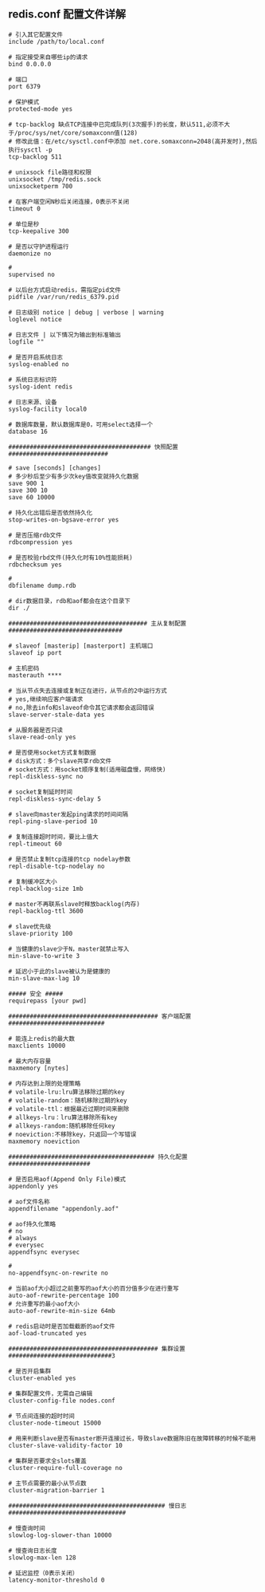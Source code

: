 ## redis.conf 配置文件详解

    # 引入其它配置文件
    include /path/to/local.conf
    
    # 指定接受来自哪些ip的请求
    bind 0.0.0.0
    
    # 端口
    port 6379
    
    # 保护模式
    protected-mode yes
    
    # tcp-backlog 缺点TCP连接中已完成队列(3次握手)的长度，默认511,必须不大于/proc/sys/net/core/somaxconn值(128)
    # 修改此值：在/etc/sysctl.conf中添加 net.core.somaxconn=2048(高并发时),然后执行sysctl -p
    tcp-backlog 511
    
    # unixsock file路径和权限
    unixsocket /tmp/redis.sock
    unixsocketperm 700
    
    # 在客户端空闲N秒后关闭连接，0表示不关闭
    timeout 0
    
    # 单位是秒
    tcp-keepalive 300
    
    # 是否以守护进程运行
    daemonize no
    
    # 
    supervised no 
    
    # 以后台方式启动redis，需指定pid文件
    pidfile /var/run/redis_6379.pid
    
    # 日志级别 notice | debug | verbose | warning
    loglevel notice
    
    # 日志文件 | 以下情况为输出到标准输出
    logfile ""
    
    # 是否开启系统日志
    syslog-enabled no
    
    # 系统日志标识符
    syslog-ident redis
    
    # 日志来源、设备
    syslog-facility local0
    
    # 数据库数量，默认数据库是0，可用select选择一个
    database 16
    
    ######################################## 快照配置 ############################
    
    # save [seconds] [changes]
    # 多少秒后至少有多少次key值改变就持久化数据
    save 900 1
    save 300 10
    save 60 10000
    
    # 持久化出错后是否依然持久化
    stop-writes-on-bgsave-error yes
    
    # 是否压缩rdb文件
    rdbcompression yes
    
    # 是否校验rbd文件(持久化时有10%性能损耗)
    rdbchecksum yes
    
    # 
    dbfilename dump.rdb
    
    # dir数据目录，rdb和aof都会在这个目录下
    dir ./
    
    ####################################### 主从复制配置 ################################
    
    # slaveof [masterip] [masterport] 主机端口
    slaveof ip port
    
    # 主机密码
    masterauth ****
    
    # 当从节点失去连接或复制正在进行，从节点的2中运行方式
    # yes,继续响应客户端请求
    # no,除去info和slaveof命令其它请求都会返回错误
    slave-server-stale-data yes
    
    # 从服务器是否只读
    slave-read-only yes
    
    # 是否使用socket方式复制数据
    # disk方式：多个slave共享rdb文件
    # socket方式：用socket顺序复制(适用磁盘慢，网络快)
    repl-diskless-sync no
    
    # socket复制延时时间
    repl-diskless-sync-delay 5
    
    # slave向master发起ping请求的时间间隔
    repl-ping-slave-period 10
    
    # 复制连接超时时间，要比上值大
    repl-timeout 60
    
    # 是否禁止复制tcp连接的tcp nodelay参数
    repl-disable-tcp-nodelay no
    
    # 复制缓冲区大小
    repl-backlog-size 1mb
    
    # master不再联系slave时释放backlog(内存)
    repl-backlog-ttl 3600
    
    # slave优先级
    slave-priority 100
    
    # 当健康的slave少于N，master就禁止写入
    min-slave-to-write 3
    
    # 延迟小于此的slave被认为是健康的
    min-slave-max-lag 10
    
    ##### 安全 #####
    requirepass [your pwd]
    
    ########################################## 客户端配置 ###########################
    
    # 能连上redis的最大数
    maxclients 10000
    
    # 最大内存容量
    maxmemory [nytes]
    
    # 内存达到上限的处理策略
    # volatile-lru:lru算法移除过期的key
    # volatile-random：随机移除过期的key
    # volatile-ttl：根据最近过期时间来删除
    # allkeys-lru：lru算法移除所有key
    # allkeys-random:随机移除任何key
    # noeviction:不移除key，只返回一个写错误
    maxmemory noeviction
    
    ######################################### 持久化配置 #######################
    
    # 是否启用aof(Append Only File)模式
    appendonly yes
    
    # aof文件名称
    appendfilename "appendonly.aof"
    
    # aof持久化策略
    # no
    # always
    # everysec
    appendfsync everysec
    
    # 
    no-appendfsync-on-rewrite no
    
    # 当前aof大小超过之前重写的aof大小的百分值多少在进行重写
    auto-aof-rewrite-percentage 100
    # 允许重写的最小aof大小
    auto-aof-rewrite-min-size 64mb
    
    # redis启动时是否加载截断的aof文件
    aof-load-truncated yes
    
    ########################################## 集群设置 #############################3
    
    # 是否开启集群
    cluster-enabled yes
    
    # 集群配置文件，无需自己编辑
    cluster-config-file nodes.conf
    
    # 节点间连接的超时时间
    cluster-node-timeout 15000
    
    # 用来判断slave是否有master断开连接过长，导致slave数据陈旧在故障转移的时候不能用
    cluster-slave-validity-factor 10
    
    # 集群是否要求全slots覆盖
    cluster-require-full-coverage no
    
    # 主节点需要的最小从节点数
    cluster-migration-barrier 1
    
    ############################################ 慢日志 #################################
    
    # 慢查询时间
    slowlog-log-slower-than 10000
    
    # 慢查询日志长度
    slowlog-max-len 128
    
    # 延迟监控（0表示关闭）
    latency-monitor-threshold 0
